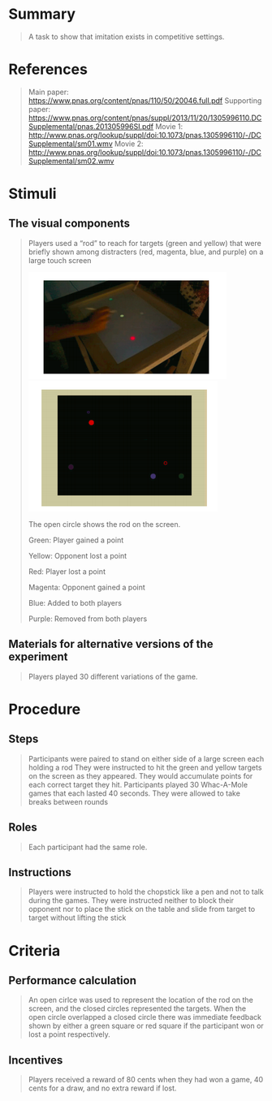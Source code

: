 # Summary
> A task to show that imitation exists in competitive settings.

# References
> Main paper: https://www.pnas.org/content/pnas/110/50/20046.full.pdf
> Supporting paper: https://www.pnas.org/content/pnas/suppl/2013/11/20/1305996110.DCSupplemental/pnas.201305996SI.pdf
> Movie 1: http://www.pnas.org/lookup/suppl/doi:10.1073/pnas.1305996110/-/DCSupplemental/sm01.wmv
> Movie 2: http://www.pnas.org/lookup/suppl/doi:10.1073/pnas.1305996110/-/DCSupplemental/sm02.wmv 

# Stimuli
## The visual components
> Players used a “rod” to reach for targets (green and yellow) that were briefly shown among distracters (red, magenta, blue, and purple) on a large touch screen
> 
> ![Whac1](images/Whac1.png)
> ![Whac2](images/Whac2.png)
> 
> The open circle shows the rod on the screen.
> 
> Green: Player gained a point
> 
> Yellow: Opponent lost a point
> 
> Red: Player lost a point
> 
> Magenta: Opponent gained a point
> 
> Blue: Added to both players
> 
> Purple: Removed from both players

## Materials for alternative versions of the experiment 
> Players played 30 different variations of the game.

# Procedure
## Steps
> Participants were paired to stand on either side of a large screen each holding a rod
> They were instructed to hit the green and yellow targets on the screen as they appeared. They would accumulate points for each correct target they hit.
> Participants played 30 Whac-A-Mole games that each lasted 40 seconds. They were allowed to take breaks between rounds

## Roles 
> Each participant had the same role.

## Instructions
> Players were instructed to hold the chopstick like a pen and not to talk during the games. 
> They were instructed neither to block their opponent nor to place the stick on the table and slide from target to target without lifting the stick

# Criteria
## Performance calculation
> An open cirlce was used to represent the location of the rod on the screen, and the closed circles represented the targets. When the open circle overlapped a closed circle there was immediate feedback shown by either a green square or red square if the participant won or lost a point respectively.

## Incentives
> Players received a reward of 80 cents when they had won a game, 40 cents for a draw, and no extra reward if lost.
